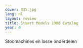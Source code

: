 ```yaml
---
cover: 435.jpg
lang: nl
layout: review
title: Stuart Models 1968 Catalog
year: 0
---
```

Stoomachines en losse onderdelen

